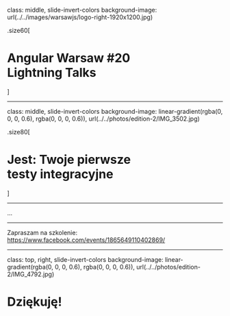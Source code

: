 class: middle, slide-invert-colors
background-image: url(../../images/warsawjs/logo-right-1920x1200.jpg)

.size60[
# Angular Warsaw #20<br/><span class="slim">Lightning Talks</span>
]

---

class: middle, slide-invert-colors
background-image: linear-gradient(rgba(0, 0, 0, 0.6), rgba(0, 0, 0, 0.6)), url(../../photos/edition-2/IMG_3502.jpg)

.size80[
# <span class="slim">Jest</span>: Twoje pierwsze<br/>testy integracyjne
]

---

...

---

Zapraszam na szkolenie:
https://www.facebook.com/events/1865649110402869/

---

class: top, right, slide-invert-colors
background-image: linear-gradient(rgba(0, 0, 0, 0.6), rgba(0, 0, 0, 0.6)), url(../../photos/edition-2/IMG_4792.jpg)

# Dziękuję!
